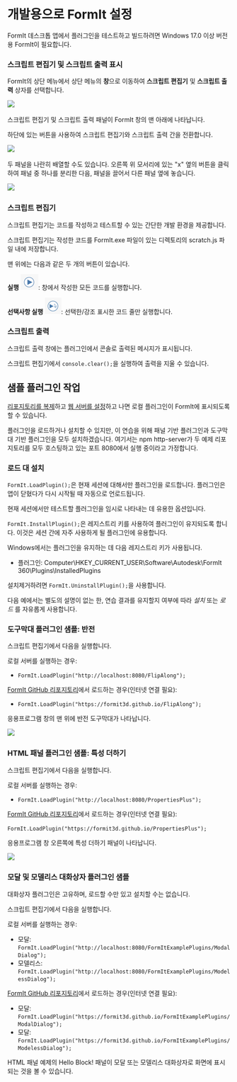# 개발용으로 FormIt 설정

FormIt 데스크톱 앱에서 플러그인을 테스트하고 빌드하려면 Windows 17.0 이상 버전용 FormIt이 필요합니다.

### **스크립트 편집기 및 스크립트 출력 표시**

FormIt의 상단 메뉴에서 상단 메뉴의 **창**으로 이동하여 **스크립트 편집기** 및 **스크립트 출력** 상자를 선택합니다.

![](https://formit3d.github.io/FormItExamplePlugins/docs/images/EnableDevelopmentWindows.PNG)

스크립트 편집기 및 스크립트 출력 패널이 FormIt 창의 맨 아래에 나타납니다.

하단에 있는 버튼을 사용하여 스크립트 편집기와 스크립트 출력 간을 전환합니다.

![](https://formit3d.github.io/FormItExamplePlugins/docs/images/ScriptEditorDefaultState.PNG)

두 패널을 나란히 배열할 수도 있습니다. 오른쪽 위 모서리에 있는 "x" 옆의 버튼을 클릭하여 패널 중 하나를 분리한 다음, 패널을 끌어서 다른 패널 옆에 놓습니다.

![](https://formit3d.github.io/FormItExamplePlugins/docs/images/ScriptEditor+ScriptOutputConfiguration.gif)

### **스크립트 편집기**

스크립트 편집기는 코드를 작성하고 테스트할 수 있는 간단한 개발 환경을 제공합니다.

스크립트 편집기는 작성한 코드를 FormIt.exe 파일이 있는 디렉토리의 scratch.js 파일 내에 저장합니다.

맨 위에는 다음과 같은 두 개의 버튼이 있습니다.

**실행** ![](<../../../.gitbook/assets/image (8) (1).png>): 창에서 작성한 모든 코드를 실행합니다.

**선택사항 실행** ![](<../../../.gitbook/assets/image (52).png>): 선택한/강조 표시한 코드 줄만 실행합니다.

### **스크립트 출력**

스크립트 출력 창에는 플러그인에서 콘솔로 출력된 메시지가 표시됩니다.

스크립트 편집기에서 `console.clear();`을 실행하여 출력을 지울 수 있습니다.

## 샘플 플러그인 작업

[리포지토리를 복제](cloning-a-sample-plugin.md)하고 [웹 서버를 설정](hosting-a-plugin-on-a-local-server.md)하고 나면 로컬 플러그인이 FormIt에 표시되도록 할 수 있습니다.

플러그인을 로드하거나 설치할 수 있지만, 이 연습을 위해 패널 기반 플러그인과 도구막대 기반 플러그인을 모두 설치하겠습니다. 여기서는 npm http-server가 두 예제 리포지토리를 모두 호스팅하고 있는 포트 8080에서 실행 중이라고 가정합니다.

### **로드 대 설치**

`FormIt.LoadPlugin();`은 현재 세션에 대해서만 플러그인을 로드합니다. 플러그인은 앱이 닫혔다가 다시 시작될 때 자동으로 언로드됩니다.

현재 세션에서만 테스트할 플러그인을 임시로 나타내는 데 유용한 옵션입니다.

`FormIt.InstallPlugin();`은 레지스트리 키를 사용하여 플러그인이 유지되도록 합니다. 이것은 세션 간에 자주 사용하게 될 플러그인에 유용합니다.

Windows에서는 플러그인을 유지하는 데 다음 레지스트리 키가 사용됩니다.

* 플러그인: Computer\\HKEY_CURRENT_USER\\Software\\Autodesk\\FormIt 360\\Plugins\\InstalledPlugins

설치제거하려면 `FormIt.UninstallPlugin();`을 사용합니다.

다음 예에서는 별도의 설명이 없는 한, 연습 결과를 유지할지 여부에 따라 _설치_ 또는 _로드_ 를 자유롭게 사용합니다.

### **도구막대 플러그인 샘플: 반전**

스크립트 편집기에서 다음을 실행합니다.

로컬 서버를 실행하는 경우:

* `FormIt.LoadPlugin("http://localhost:8080/FlipAlong");`

[FormIt GitHub 리포지토리](https://github.com/FormIt3D/)에서 로드하는 경우(인터넷 연결 필요):

* `FormIt.LoadPlugin("https://formit3d.github.io/FlipAlong");`

응용프로그램 창의 맨 위에 반전 도구막대가 나타납니다.

![](https://formit3d.github.io/FormItExamplePlugins/docs/images/FlipAlongToolbar.PNG)

### **HTML 패널 플러그인 샘플: 특성 더하기**

스크립트 편집기에서 다음을 실행합니다.

로컬 서버를 실행하는 경우:

* `FormIt.LoadPlugin("http://localhost:8080/PropertiesPlus");`

[FormIt GitHub 리포지토리](https://github.com/FormIt3D/)에서 로드하는 경우(인터넷 연결 필요):

`FormIt.LoadPlugin("https://formit3d.github.io/PropertiesPlus");`

응용프로그램 창 오른쪽에 특성 더하기 패널이 나타납니다.

![](https://formit3d.github.io/FormItExamplePlugins/docs/images/PropertiesPlusPanel.png)

### **모달 및 모델리스 대화상자 플러그인 샘플**

대화상자 플러그인은 고유하며, 로드할 수만 있고 설치할 수는 없습니다.

스크립트 편집기에서 다음을 실행합니다.

로컬 서버를 실행하는 경우:

* 모달: `FormIt.LoadPlugin("http://localhost:8080/FormItExamplePlugins/ModalDialog");`
* 모델리스: `FormIt.LoadPlugin("http://localhost:8080/FormItExamplePlugins/ModelessDialog");`

[FormIt GitHub 리포지토리](https://github.com/FormIt3D/)에서 로드하는 경우(인터넷 연결 필요):

* 모달: `FormIt.LoadPlugin("https://formit3d.github.io/FormItExamplePlugins/ModalDialog");`
* 모달: `FormIt.LoadPlugin("https://formit3d.github.io/FormItExamplePlugins/ModelessDialog");`

HTML 패널 예제의 Hello Block! 패널이 모달 또는 모델리스 대화상자로 화면에 표시되는 것을 볼 수 있습니다.
